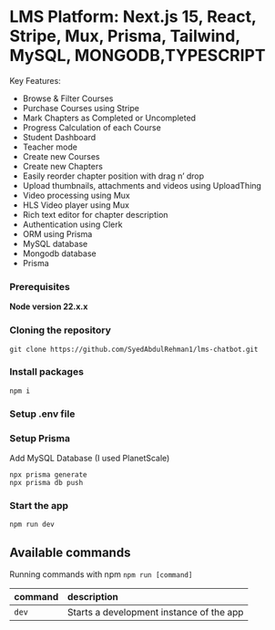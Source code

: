 # LMS Platform: Next.js 15,  React, Stripe, Mux, Prisma, Tailwind, MySQL, MONGODB,TYPESCRIPT


Key Features:

- Browse & Filter Courses
- Purchase Courses using Stripe
- Mark Chapters as Completed or Uncompleted
- Progress Calculation of each Course
- Student Dashboard
- Teacher mode
- Create new Courses
- Create new Chapters
- Easily reorder chapter position with drag n’ drop
- Upload thumbnails, attachments and videos using UploadThing
- Video processing using Mux
- HLS Video player using Mux
- Rich text editor for chapter description
- Authentication using Clerk
- ORM using Prisma
- MySQL database
- Mongodb database
- Prisma

### Prerequisites

**Node version 22.x.x**

### Cloning the repository

```shell
git clone https://github.com/SyedAbdulRehman1/lms-chatbot.git
```

### Install packages

```shell
npm i
```

### Setup .env file


### Setup Prisma

Add MySQL Database (I used PlanetScale)

```shell
npx prisma generate
npx prisma db push

```

### Start the app

```shell
npm run dev
```

## Available commands

Running commands with npm `npm run [command]`

| command         | description                              |
| :-------------- | :--------------------------------------- |
| `dev`           | Starts a development instance of the app |
